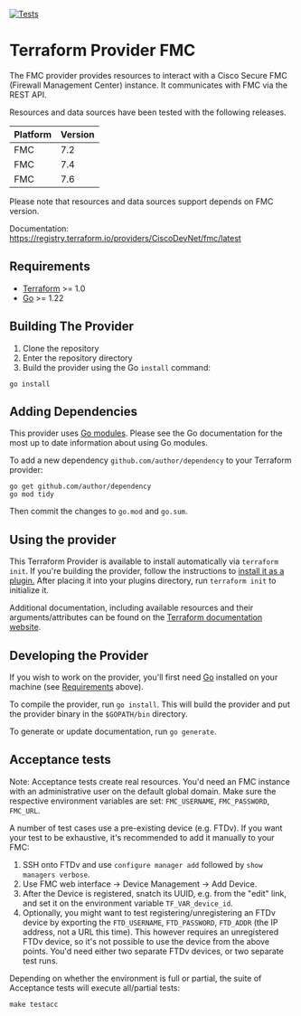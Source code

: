 [![Tests](https://github.com/CiscoDevNet/terraform-provider-fmc/actions/workflows/test.yml/badge.svg)](https://github.com/CiscoDevNet/terraform-provider-fmc/actions/workflows/test.yml)

# Terraform Provider FMC

The FMC provider provides resources to interact with a Cisco Secure FMC (Firewall Management Center) instance. It communicates with FMC via the REST API.

Resources and data sources have been tested with the following releases.

| Platform | Version |
| -------- | ------- |
| FMC      | 7.2     |
| FMC      | 7.4     |
| FMC      | 7.6     |

Please note that resources and data sources support depends on FMC version.

Documentation: <https://registry.terraform.io/providers/CiscoDevNet/fmc/latest>

## Requirements

- [Terraform](https://www.terraform.io/downloads.html) >= 1.0
- [Go](https://golang.org/doc/install) >= 1.22

## Building The Provider

1. Clone the repository
2. Enter the repository directory
3. Build the provider using the Go `install` command:

```shell
go install
```

## Adding Dependencies

This provider uses [Go modules](https://github.com/golang/go/wiki/Modules).
Please see the Go documentation for the most up to date information about using Go modules.

To add a new dependency `github.com/author/dependency` to your Terraform provider:

```shell
go get github.com/author/dependency
go mod tidy
```

Then commit the changes to `go.mod` and `go.sum`.

## Using the provider

This Terraform Provider is available to install automatically via `terraform init`. If you're building the provider, follow the instructions to
[install it as a plugin.](https://www.terraform.io/docs/plugins/basics.html#installing-a-plugin)
After placing it into your plugins directory,  run `terraform init` to initialize it.

Additional documentation, including available resources and their arguments/attributes can be found on the [Terraform documentation website](https://registry.terraform.io/providers/CiscoDevNet/fmc/latest/docs).

## Developing the Provider

If you wish to work on the provider, you'll first need [Go](http://www.golang.org) installed on your machine (see [Requirements](#requirements) above).

To compile the provider, run `go install`. This will build the provider and put the provider binary in the `$GOPATH/bin` directory.

To generate or update documentation, run `go generate`.

## Acceptance tests

Note: Acceptance tests create real resources. You'd need an FMC instance with an administrative user on the default global domain. Make sure the respective environment variables are set: `FMC_USERNAME`, `FMC_PASSWORD`, `FMC_URL`.

A number of test cases use a pre-existing device (e.g. FTDv). If you want your test to be exhaustive, it's recommended to add it manually to your FMC:

  1. SSH onto FTDv and use `configure manager add` followed by `show managers verbose`.
  2. Use FMC web interface -> Device Management -> Add Device.
  3. After the Device is registered, snatch its UUID, e.g. from the "edit" link, and set it on the environment variable `TF_VAR_device_id`.
  4. Optionally, you might want to test registering/unregistering an FTDv device by exporting the `FTD_USERNAME`, `FTD_PASSWORD`, `FTD_ADDR` (the IP address, not a URL this time). This however requires an unregistered FTDv device, so it's not possible to use the device from the above points. You'd need either two separate FTDv devices, or two separate test runs.

Depending on whether the environment is full or partial, the suite of Acceptance tests will
execute all/partial tests:

```shell
make testacc
```
